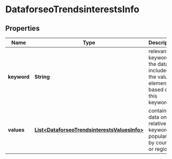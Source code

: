 

# DataforseoTrendsinterestsInfo


## Properties

| Name | Type | Description | Notes |
|------------ | ------------- | ------------- | -------------|
|**keyword** | **String** | relevant keyword the data included in the values element is based on this keyword |  [optional] |
|**values** | [**List&lt;DataforseoTrendsinterestsValuesInfo&gt;**](DataforseoTrendsinterestsValuesInfo.md) | contains data on relative keyword popularity by country or region |  [optional] |



